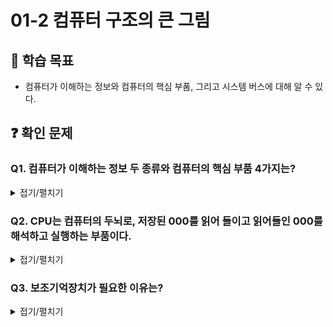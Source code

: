 # 01-2 컴퓨터 구조의 큰 그림

## 📌 학습 목표

- 컴퓨터가 이해하는 정보와 컴퓨터의 핵심 부품, 그리고 시스템 버스에 대해 알 수 있다.

## ❓ 확인 문제

### Q1. 컴퓨터가 이해하는 정보 두 종류와 컴퓨터의 핵심 부품 4가지는?

<details>
<summary>접기/펼치기</summary>

### A. 컴퓨터가 이해하는 정보 - 데이터, 명령어 / 컴퓨터의 핵심 부품 - CPU, 메모리, 보조기억장치, 입출력장치치

</details>

### Q2. CPU는 컴퓨터의 두뇌로, 저장된 000를 읽어 들이고 읽어들인 000를 해석하고 실행하는 부품이다.

<details>
<summary>접기/펼치기</summary>

### A. 명령어

</br>
CPU는 메모리에 저장된 값을 읽어 들이고, 해석하고, 실행하는 장치이다. CPU의 내부에는 ALU, 레지스터, 제어장치가 존재하는데, CPU의 제어장치는 제어신호라는 전기 신호를 내보내고 명령어를 해석하는 장치이다.

</details>

### Q3. 보조기억장치가 필요한 이유는?

<details>
<summary>접기/펼치기</summary>

### A. 컴퓨터 전원이 꺼져도 보관될 프로그램을 저장하는 공간이 필요하기 때문이다.

</br>
메모리는 전원이 저장된 내용이 날아가기 떄문에 이를 보조하는 저장장치가 필요한 것이다.

</details>
